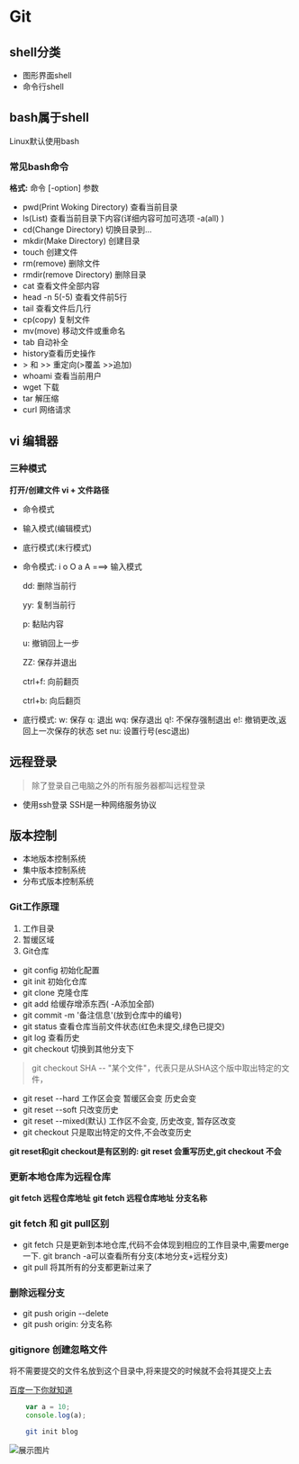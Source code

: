 # Git

## shell分类

* 图形界面shell
* 命令行shell

## bash属于shell

Linux默认使用bash

### 常见bash命令

**格式:** 命令 \[-option\] 参数

* pwd\(Print Woking Directory\) 查看当前目录
* ls\(List\) 查看当前目录下内容\(详细内容可加可选项 -a\(all\) \)
* cd\(Change Directory\) 切换目录到...
* mkdir\(Make Directory\) 创建目录
* touch 创建文件
* rm\(remove\) 删除文件
* rmdir\(remove Directory\) 删除目录
* cat 查看文件全部内容
* head -n 5\(-5\) 查看文件前5行
* tail 查看文件后几行
* cp\(copy\) 复制文件
* mv\(move\) 移动文件或重命名
* tab 自动补全
* history查看历史操作
* &gt; 和 &gt;&gt; 重定向\(&gt;覆盖 &gt;&gt;追加\)
* whoami 查看当前用户
* wget 下载
* tar 解压缩
* curl 网络请求

## vi 编辑器

### 三种模式

**打开/创建文件 vi + 文件路径**

* 命令模式
* 输入模式\(编辑模式\)
* 底行模式\(末行模式\)
* 命令模式: i o O a A ===&gt; 输入模式

  dd: 删除当前行

  yy: 复制当前行

  p: 黏贴内容

  u: 撤销回上一步

  ZZ: 保存并退出

  ctrl+f: 向前翻页

  ctrl+b: 向后翻页

* 底行模式: w: 保存 q: 退出 wq: 保存退出 q!: 不保存强制退出 e!: 撤销更改,返回上一次保存的状态 set nu: 设置行号\(esc退出\)

## 远程登录

> 除了登录自己电脑之外的所有服务器都叫远程登录

* 使用ssh登录 SSH是一种网络服务协议

## 版本控制

* 本地版本控制系统
* 集中版本控制系统
* 分布式版本控制系统

### Git工作原理

1. 工作目录
2. 暂缓区域
3. Git仓库

* git config 初始化配置
* git init 初始化仓库
* git clone 克隆仓库
* git add 给缓存增添东西\( -A添加全部\)
* git commit -m '备注信息'\(放到仓库中的编号\)
* git status 查看仓库当前文件状态\(红色未提交,绿色已提交\)
* git log 查看历史
* git checkout 切换到其他分支下

> git checkout SHA -- "某个文件"，代表只是从SHA这个版中取出特定的文件，

* git reset --hard 工作区会变 暂缓区会变 历史会变
* git reset --soft 只改变历史
* git reset --mixed\(默认\) 工作区不会变, 历史改变, 暂存区改变
* git checkout 只是取出特定的文件,不会改变历史

**git reset和git checkout是有区别的: git reset 会重写历史,git checkout 不会**

### 更新本地仓库为远程仓库

 **git fetch 远程仓库地址**   **git fetch 远程仓库地址 分支名称**

### git fetch 和 git pull区别

* git fetch 只是更新到本地仓库,代码不会体现到相应的工作目录中,需要merge 一下. git branch -a可以查看所有分支\(本地分支+远程分支\)
* git pull 将其所有的分支都更新过来了

### 删除远程分支

* git push origin --delete
* git push origin: 分支名称

### gitignore 创建忽略文件

将不需要提交的文件名放到这个目录中,将来提交的时候就不会将其提交上去

[百度一下你就知道](http://www.baidu.com)

```javascript
    var a = 10;    
    console.log(a);
```

```bash
    git init blog
```

![&#x5C55;&#x793A;&#x56FE;&#x7247;](https://github.com/luggege/book/tree/f7d098fe1f889ccf3b383f621c0b48c599f5fdd3/路径)


